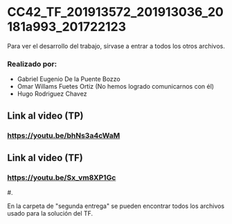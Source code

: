 # CC42_TF_201913572_201913036_20181a993_201722123
Para ver el desarrollo del trabajo, sírvase a entrar a todos los otros archivos.

### Realizado por:
- Gabriel Eugenio De la Puente Bozzo
- Omar Willams Fuetes Ortiz (No hemos logrado comunicarnos con él)
- Hugo Rodriguez Chavez

## Link al video (TP)
### https://youtu.be/bhNs3a4cWaM

## Link al video (TF)
### https://youtu.be/Sx_vm8XP1Gc


#.

En la carpeta de "segunda entrega" se pueden encontrar todos los archivos usado para la solución del TF. 
